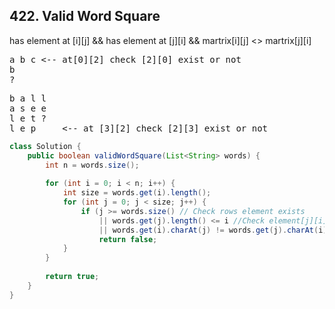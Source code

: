 ## 422. Valid Word Square

has element at [i][j]  &&  has element at [j][i] &&  martrix[i][j] <> martrix[j][i]
<pre>
a b c <-- at[0][2] check [2][0] exist or not    
b                                             
?                                                                                                 
</pre>

<pre>
b a l l       
a s e e
l e t ?
l e p     <-- at [3][2] check [2][3] exist or not
</pre>

```java
class Solution {
    public boolean validWordSquare(List<String> words) {
        int n = words.size();
    
        for (int i = 0; i < n; i++) {            
            int size = words.get(i).length();
            for (int j = 0; j < size; j++) {           
                if (j >= words.size() // Check rows element exists
                    || words.get(j).length() <= i //Check element[j][i] exist 
                    || words.get(i).charAt(j) != words.get(j).charAt(i))
                    return false;
            }            
        }
        
        return true;
    }
}
```
